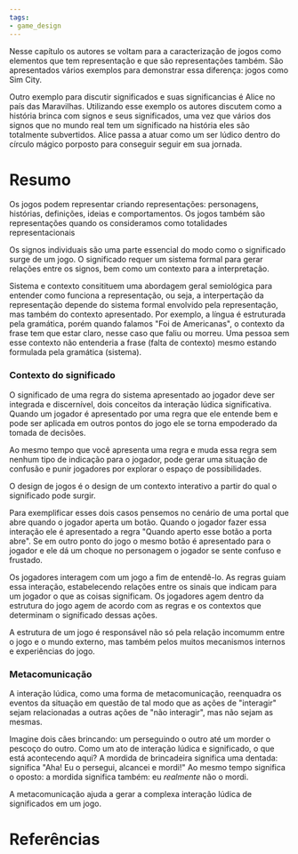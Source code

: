 ```yaml
---
tags: 
- game_design
---
```


Nesse capítulo os autores se voltam para a caracterização de jogos como elementos que tem representação e que são representações também. São apresentados vários exemplos para demonstrar essa diferença: jogos como Sim City.

Outro exemplo para discutir significados e suas significancias é Alice no país das Maravilhas. Utilizando esse exemplo os autores discutem como a história brinca com signos e seus significados, uma vez que vários dos signos que no mundo real tem um significado na história eles são totalmente subvertidos. Alice passa a atuar como um ser lúdico dentro do círculo mágico porposto para conseguir seguir em sua jornada.
# Resumo

Os jogos podem representar criando representações: personagens, histórias, definições, ideias e comportamentos. Os jogos também são representações quando os consideramos como totalidades representacionais

Os signos individuais são uma parte essencial do modo como o significado surge de um jogo. O significado requer um sistema formal para gerar relações entre os signos, bem como um contexto para a interpretação.

Sistema e contexto consitituem uma abordagem geral semiológica para entender como funciona a representação, ou seja, a interpertação da representação depende do sistema formal envolvido pela representação, mas também do contexto apresentado. Por exemplo, a língua é estruturada pela gramática, porém quando falamos "Foi de Americanas", o contexto da frase tem que estar claro, nesse caso que faliu ou morreu. Uma pessoa sem esse contexto não entenderia a frase (falta de contexto) mesmo estando formulada pela gramática (sistema).

### Contexto do significado

O significado de uma regra do sistema apresentado ao jogador deve ser integrada e discernível, dois conceitos da interação lúdica significativa. Quando um jogador é apresentado por uma regra que ele entende bem e pode ser aplicada em outros pontos do jogo ele se torna empoderado da tomada de decisões.

Ao mesmo tempo que você apresenta uma regra e muda essa regra sem nenhum tipo de indicação para o jogador, pode gerar uma situação de confusão e punir jogadores por explorar o espaço de possibilidades.

O design de jogos é o design de um contexto interativo a partir do qual o significado pode surgir.

Para exemplificar esses dois casos pensemos no cenário de uma portal que abre quando o jogador aperta um botão. Quando o jogador fazer essa interação ele é apresentado a regra "Quando aperto esse botão a porta abre". Se em outro ponto do jogo o mesmo botão é apresentado para o jogador e ele dá um choque no personagem o jogador se sente confuso e frustado.

Os jogadores interagem com um jogo a fim de entendê-lo. As regras guiam essa interação, estabelecendo relações entre os sinais que indicam para um jogador o que as coisas significam. Os jogadores agem dentro da estrutura do jogo agem de acordo com as regras  e os contextos que determinam o significado dessas ações.

A estrutura de um jogo é responsável não só pela relação incomumm entre o jogo e o mundo externo, mas também pelos muitos mecanismos internos e experiências do jogo.

### Metacomunicação

A interação lúdica, como uma forma de metacomunicação, reenquadra os eventos da situação em questão de tal modo que as ações de "interagir" sejam relacionadas a outras ações de "não interagir", mas não sejam as mesmas.

Imagine dois cães brincando: um perseguindo o outro até um morder o pescoço do outro. Como um ato de interação lúdica e significado, o que está acontecendo aqui? A mordida de brincadeira significa uma dentada: significa "Aha! Eu o persegui, alcancei e mordi!" Ao mesmo tempo significa o oposto: a mordida significa também: eu *realmente* não o mordi.

A metacomunicação ajuda a gerar a complexa interação lúdica de significados em um jogo.
# Referências
